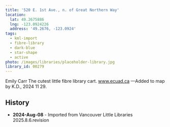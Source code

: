 ```yaml
---
title: '520 E. 1st Ave., n. of Great Northern Way'
location:
  lat: 49.2675886
  lng: -123.0924226
  address: '49.2676, -123.0924'
tags:
  - kml-import
  - fibre-library
  - dark-blue
  - star-shape
  - active
photo: /images/libraries/placeholder-library.jpg
library_id: 00279
---
```

Emily Carr The cutest little fibre library cart.
www.ecuad.ca
—Added to map by K.D., 2024 11 29.

## History
- **2024-Aug-08** - Imported from Vancouver Little Libraries 2025.8.6.revision
